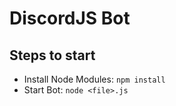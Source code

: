 # DiscordJS Bot

## Steps to start

-   Install Node Modules: `npm install`
-   Start Bot: `node <file>.js`
